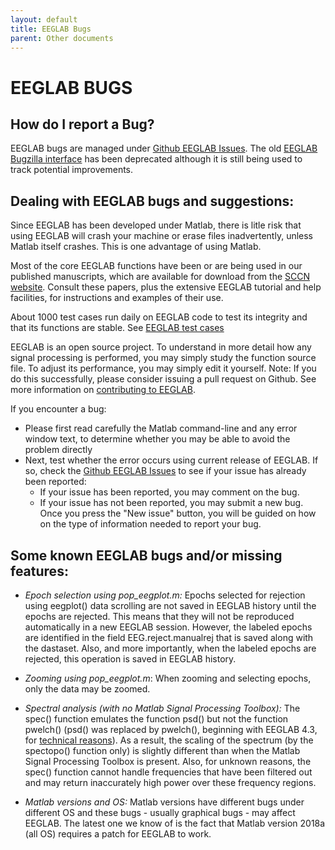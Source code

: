```yaml
---
layout: default
title: EEGLAB Bugs
parent: Other documents
---
```

EEGLAB BUGS
===

## How do I report a Bug?

EEGLAB bugs are managed under [Github EEGLAB
Issues](https://github.com/sccn/eeglab/issues). The old [EEGLAB Bugzilla
interface](https://sccn.ucsd.edu/bugzilla/buglist.cgi?bug_status=UNCONFIRMED&bug_status=NEW&bug_status=ASSIGNED&bug_status=REOPENED&bug_status=ON%20HOLD&bug_status=CHECKDEV&f0=OP&f1=OP&f3=CP&f4=CP&list_id=549&query_format=advanced)
has been deprecated although it is still being used to track potential
improvements.

## Dealing with EEGLAB bugs and suggestions:

Since EEGLAB has been developed under Matlab, there is litle risk
that using EEGLAB will crash your machine or erase files
inadvertently, unless Matlab itself crashes. This is one advantage
of using Matlab.

Most of the core EEGLAB functions have been or are being used in our
published manuscripts, which are available for download from the
[SCCN website](http://sccn.ucsd.edu/publications.html). Consult
these papers, plus the extensive EEGLAB tutorial and help
facilities, for instructions and examples of their use.

About 1000 test cases run daily on EEGLAB code to test its integrity
    and that its functions are stable. See [EEGLAB test
    cases](https://sccn.ucsd.edu/wiki/EEGLAB_test_cases)


 EEGLAB is an open source project. To understand in more detail how
    any signal processing is performed, you may simply study the
    function source file. To adjust its performance, you may simply edit
    it yourself. Note: If you do this successfully, please consider
    issuing a pull request on Github. See more information on
    [contributing to
    EEGLAB](https://sccn.ucsd.edu/wiki/A07:_Contributing_to_EEGLAB).


If you encounter a bug:
-  Please first read carefully the Matlab
    command-line and any error window text, to determine whether you may
    be able to avoid the problem directly
-  Next, test whether the error
    occurs using current release of EEGLAB. If so, check the [Github
    EEGLAB Issues](https://github.com/sccn/eeglab/issues) to see if your
    issue has already been reported:
    -   If your issue has been reported, you may comment on the bug.
    -   If your issue has not been reported, you may submit a new bug.
        Once you press the "New issue" button, you will be guided on how
        on the type of information needed to report your bug.

## Some known EEGLAB bugs and/or missing features:

-   *Epoch selection using pop_eegplot.m:* Epochs selected for
    rejection using eegplot() data scrolling are not saved in EEGLAB
    history until the epochs are rejected. This means that they
    will not be reproduced automatically in a new EEGLAB session.
    However, the labeled epochs are identified in the field
    EEG.reject.manualrej that is saved along with the dastaset. Also, and
    more importantly, when the labeled epochs are rejected,
    this operation is saved in EEGLAB history.

-   *Zooming using pop_eegplot.m*: When zooming and selecting
    epochs, only the data may be zoomed.

-   *Spectral analysis (with no Matlab Signal Processing Toolbox):*
    The spec() function emulates the function psd() but not the function
    pwelch() (psd() was replaced by pwelch(), beginning with EEGLAB 4.3,
    for [technical
    reasons](http://www.mathworks.com/support/solutions/data/24750.shtml)).
    As a result, the scaling of the spectrum (by the spectopo() function
    only) is slightly different than when the Matlab Signal Processing
    Toolbox is present. Also, for unknown reasons, the spec() function
    cannot handle frequencies that have been filtered out and may return
    inaccurately high power over these frequency regions.

-   *Matlab versions and OS:* Matlab versions have different bugs
    under different OS and these bugs - usually graphical bugs - may
    affect EEGLAB. The latest one we know of is the fact that Matlab
    version 2018a (all OS) requires a patch for EEGLAB to work.

